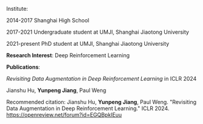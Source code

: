 Institute:

2014-2017 Shanghai High School

2017-2021 Undergraduate student at UMJI, Shanghai Jiaotong University

2021-present PhD student at UMJI, Shanghai Jiaotong University

**Research Interest**: Deep Reinforcement Learning

**Publications**:

_Revisiting Data Augmentation in Deep Reinforcement Learning_ in ICLR 2024

Jianshu Hu, **Yunpeng Jiang**, Paul Weng

Recommended citation: Jianshu Hu, **Yunpeng Jiang**, Paul Weng. "Revisiting Data Augmentation in Deep Reinforcement Learning." ICLR 2024. https://openreview.net/forum?id=EGQBpkIEuu
